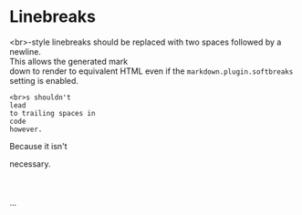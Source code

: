 # Linebreaks

&lt;br&gt;-style linebreaks should be replaced with two spaces followed by a newline.  
This allows the generated mark  
down to render to equivalent HTML even if the `markdown.plugin.softbreaks` setting is enabled.

```
<br>s shouldn't
lead
to trailing spaces in
code
however.
```

Because it isn't

necessary.  
<br/><br/><br/>...